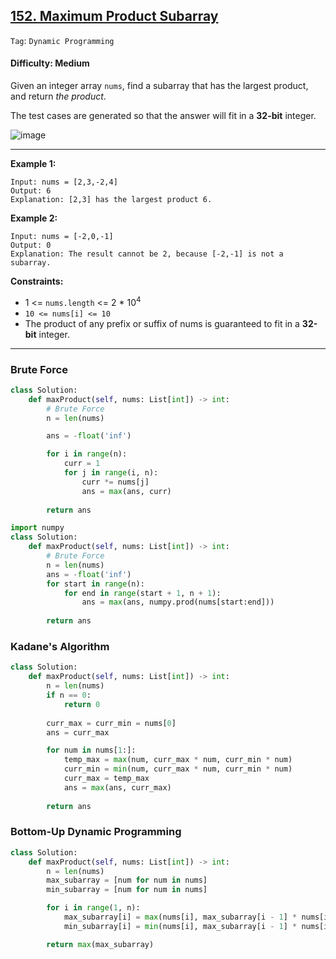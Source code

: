 ## [152. Maximum Product Subarray](https://leetcode.com/problems/maximum-product-subarray/)

```Tag```: ```Dynamic Programming```

#### Difficulty: Medium

Given an integer array ```nums```, find a subarray that has the largest product, and return _the product_.

The test cases are generated so that the answer will fit in a __32-bit__ integer.

![image](https://user-images.githubusercontent.com/35042430/225079877-f31a8e76-defe-4239-9cb6-f6ea003b6bbe.png)

---

__Example 1:__
```
Input: nums = [2,3,-2,4]
Output: 6
Explanation: [2,3] has the largest product 6.
```

__Example 2:__
```
Input: nums = [-2,0,-1]
Output: 0
Explanation: The result cannot be 2, because [-2,-1] is not a subarray.
```

__Constraints:__

- 1 <= ```nums.length``` <= 2 * 10<sup>4</sup>
- ```10 <= nums[i] <= 10```
- The product of any prefix or suffix of nums is guaranteed to fit in a __32-bit__ integer.

---

### Brute Force

```Python
class Solution:
    def maxProduct(self, nums: List[int]) -> int:
        # Brute Force
        n = len(nums)

        ans = -float('inf')

        for i in range(n):
            curr = 1
            for j in range(i, n):
                curr *= nums[j]
                ans = max(ans, curr)
        
        return ans
```

```Python
import numpy 
class Solution:
    def maxProduct(self, nums: List[int]) -> int:
        # Brute Force
        n = len(nums)
        ans = -float('inf')
        for start in range(n):
            for end in range(start + 1, n + 1):
                ans = max(ans, numpy.prod(nums[start:end]))
        
        return ans
```

### Kadane's Algorithm

```Python
class Solution:
    def maxProduct(self, nums: List[int]) -> int:
        n = len(nums)
        if n == 0:
            return 0
        
        curr_max = curr_min = nums[0]
        ans = curr_max

        for num in nums[1:]:
            temp_max = max(num, curr_max * num, curr_min * num)
            curr_min = min(num, curr_max * num, curr_min * num)
            curr_max = temp_max
            ans = max(ans, curr_max)
        
        return ans
```

### Bottom-Up Dynamic Programming

```Python
class Solution:
    def maxProduct(self, nums: List[int]) -> int:
        n = len(nums)
        max_subarray = [num for num in nums]
        min_subarray = [num for num in nums]

        for i in range(1, n):
            max_subarray[i] = max(nums[i], max_subarray[i - 1] * nums[i], min_subarray[i - 1] * nums[i])           
            min_subarray[i] = min(nums[i], max_subarray[i - 1] * nums[i], min_subarray[i - 1] * nums[i])  

        return max(max_subarray)   
```
